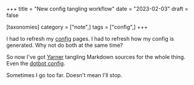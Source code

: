 +++
title = "New config tangling workflow"
date = "2023-02-03"
draft = false

[taxonomies]
category = ["note",]
tags = ["config",]
+++

I had to refresh my [config][config] pages.
I had to refresh how my config is generated.
Why not do both at the same time?

So now I've got [Yarner][yarner] tangling Markdown sources for the whole thing.
Even the [dotbot config][dotbot-config].

Sometimes I go too far.
Doesn't mean I'll stop.

[config]: /config/
[yarner]: https://mlange-42.github.io/yarner/
[dotbot-config]: /config/install.conf.yaml.md/

